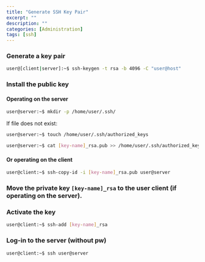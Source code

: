 ```yaml
---
title: "Generate SSH Key Pair"
excerpt: ""
description: ""
categories: [Administration]
tags: [ssh]
---
```



### Generate a key pair
```bash
user@[client|server]:~$ ssh-keygen -t rsa -b 4096 -C "user@host"
```

### Install the public key
#### Operating on the server
```bash
user@server:~$ mkdir -p /home/user/.ssh/
```
If file does not exist:
```bash
user@server:~$ touch /home/user/.ssh/authorized_keys
```
```bash
user@server:~$ cat [key-name]_rsa.pub >> /home/user/.ssh/authorized_keys
```

#### Or operating on the client
```bash
user@client:~$ ssh-copy-id -i [key-name]_rsa.pub user@server
```

### Move the private key `[key-name]_rsa` to the user client (if operating on the server).

### Activate the key
```bash
user@client:~$ ssh-add [key-name]_rsa
```

### Log-in to the server (without pw)
```bash
user@client:~$ ssh user@server
```
